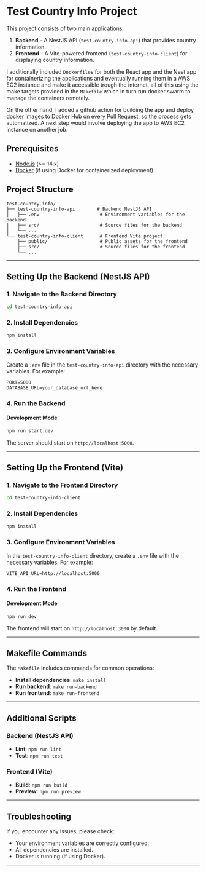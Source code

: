 
# Test Country Info Project

This project consists of two main applications:
1. **Backend** - A NestJS API (`test-country-info-api`) that provides country information.
2. **Frontend** - A Vite-powered frontend (`test-country-info-client`) for displaying country information.

I additionally included `Dockerfile`s for both the React app and the Nest app for containerizing the applications and eventually running them in a AWS EC2 instance and make it accessible trough the internet, all of this using the make targets provided in the `Makefile` which in turn run docker swarm to manage the containers remotely.

On the other hand, I added a github action for building the app and deploy docker images to Docker Hub on every Pull Request, so the process gets automatized. A next step would involve deploying the app to AWS EC2 instance on another job. 

## Prerequisites

- [Node.js](https://nodejs.org/) (>= 14.x)
- [Docker](https://www.docker.com/) (if using Docker for containerized deployment)

## Project Structure

```plaintext
test-country-info/
├── test-country-info-api        # Backend NestJS API
│   ├── .env                      # Environment variables for the backend
│   ├── src/                      # Source files for the backend
│   └── ...
└── test-country-info-client      # Frontend Vite project
    ├── public/                   # Public assets for the frontend
    ├── src/                      # Source files for the frontend
    └── ...
```

---

## Setting Up the Backend (NestJS API)

### 1. Navigate to the Backend Directory

```bash
cd test-country-info-api
```

### 2. Install Dependencies

```bash
npm install
```

### 3. Configure Environment Variables

Create a `.env` file in the `test-country-info-api` directory with the necessary variables. For example:

```plaintext
PORT=5000
DATABASE_URL=your_database_url_here
```

### 4. Run the Backend

#### Development Mode

```bash
npm run start:dev
```

The server should start on `http://localhost:5000`.

---

## Setting Up the Frontend (Vite)

### 1. Navigate to the Frontend Directory

```bash
cd test-country-info-client
```

### 2. Install Dependencies

```bash
npm install
```

### 3. Configure Environment Variables

In the `test-country-info-client` directory, create a `.env` file with the necessary variables. For example:

```plaintext
VITE_API_URL=http://localhost:5000
```

### 4. Run the Frontend

#### Development Mode

```bash
npm run dev
```

The frontend will start on `http://localhost:3000` by default.

---


## Makefile Commands

The `Makefile` includes commands for common operations:

- **Install dependencies**: `make install`
- **Run backend**: `make run-backend`
- **Run frontend**: `make run-frontend`

---

## Additional Scripts

### Backend (NestJS API)
- **Lint**: `npm run lint`
- **Test**: `npm run test`

### Frontend (Vite)
- **Build**: `npm run build`
- **Preview**: `npm run preview`

---

## Troubleshooting

If you encounter any issues, please check:
- Your environment variables are correctly configured.
- All dependencies are installed.
- Docker is running (if using Docker).

---